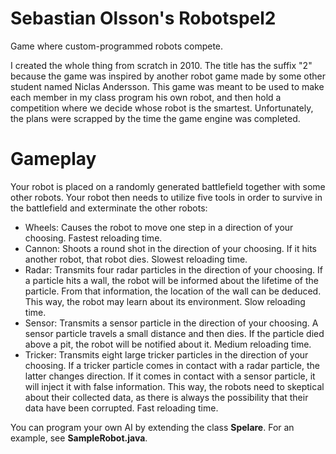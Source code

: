 Sebastian Olsson's Robotspel2
==========

Game where custom-programmed robots compete.

I created the whole thing from scratch in 2010. The title has the suffix "2" because the game was inspired by
another robot game made by some other student named Niclas Andersson. This game was meant to be used to make each
member in my class program his own robot, and then hold a competition where we decide whose robot is the smartest.
Unfortunately, the plans were scrapped by the time the game engine was completed.

Gameplay
========
Your robot is placed on a randomly generated battlefield together with some other robots. Your robot then needs
to utilize five tools in order to survive in the battlefield and exterminate the other robots:
* Wheels: Causes the robot to move one step in a direction of your choosing. Fastest reloading time.
* Cannon: Shoots a round shot in the direction of your choosing. If it hits another robot, that robot dies.
Slowest reloading time.
* Radar: Transmits four radar particles in the direction of your choosing. If a particle hits a wall, the robot will
be informed about the lifetime of the particle. From that information, the location of the wall can be deduced.
This way, the robot may learn about its environment. Slow reloading time.
* Sensor: Transmits a sensor particle in the direction of your choosing. A sensor particle travels a small distance
and then dies. If the particle died above a pit, the robot will be notified about it. Medium reloading time.
* Tricker: Transmits eight large tricker particles in the direction of your choosing. If a tricker particle comes in
contact with a radar particle, the latter changes direction. If it comes in contact with a sensor particle, it will
inject it with false information. This way, the robots need to skeptical about their collected data, as there is always
the possibility that their data have been corrupted.
Fast reloading time.

You can program your own AI by extending the class **Spelare**. For an example, see **SampleRobot.java**.
